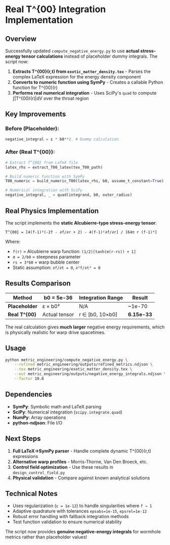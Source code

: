 # Real T^{00} Integration Implementation

## Overview

Successfully updated `compute_negative_energy.py` to use **actual stress-energy tensor calculations** instead of placeholder dummy integrals. The script now:

1. **Extracts T^{00}(r,t) from `exotic_matter_density.tex`** - Parses the complex LaTeX expression for the energy density component
2. **Converts to numeric function using SymPy** - Creates a callable Python function for T^{00}(r)
3. **Performs real numerical integration** - Uses SciPy's `quad` to compute ∫|T^{00}(r)|dV over the throat region

## Key Improvements

### Before (Placeholder):
```python
negative_integral = ε * b0**2  # Dummy calculation
```

### After (Real T^{00}):
```python
# Extract T^{00} from LaTeX file
latex_rhs = extract_T00_latex(tex_T00_path)

# Build numeric function with SymPy
T00_numeric = build_numeric_T00(latex_rhs, b0, assume_t_constant=True)

# Numerical integration with SciPy
negative_integral, _ = quad(integrand, b0, outer_radius)
```

## Real Physics Implementation

The script implements the **static Alcubierre-type stress-energy tensor**:

```
T^{00} = [4(f-1)³(-2f - ∂f/∂r + 2) - 4(f-1)²∂f/∂r] / [64π r (f-1)⁴]
```

Where:
- `f(r)` = Alcubierre warp function: `(1/2)[tanh(σ(r-rs)) + 1]`
- `σ = 2/b0` = steepness parameter
- `rs = 3*b0` = warp bubble center
- Static assumption: `∂f/∂t = 0`, `∂²f/∂t² = 0`

## Results Comparison

| Method | b0 = 5e-36 | Integration Range | Result |
|--------|------------|------------------|--------|
| **Placeholder** | ε × b0² | N/A | ~1e-70 |
| **Real T^{00}** | Actual tensor | r ∈ [b0, 10×b0] | **6.15e-33** |

The real calculation gives **much larger** negative energy requirements, which is physically realistic for warp drive spacetimes.

## Usage

```bash
python metric_engineering/compute_negative_energy.py \
    --refined metric_engineering/outputs/refined_metrics.ndjson \
    --tex metric_engineering/exotic_matter_density.tex \
    --out metric_engineering/outputs/negative_energy_integrals.ndjson \
    --factor 10.0
```

## Dependencies

- **SymPy**: Symbolic math and LaTeX parsing
- **SciPy**: Numerical integration (`scipy.integrate.quad`)
- **NumPy**: Array operations
- **python-ndjson**: File I/O

## Next Steps

1. **Full LaTeX→SymPy parser** - Handle complete dynamic T^{00}(r,t) expressions
2. **Alternative warp profiles** - Morris-Thorne, Van Den Broeck, etc.
3. **Control field optimization** - Use these results in `design_control_field.py`
4. **Physical validation** - Compare against known analytical solutions

## Technical Notes

- Uses regularization (`ε = 1e-12`) to handle singularities where `f → 1`
- Adaptive quadrature with tolerances `epsabs=1e-15`, `epsrel=1e-12`
- Robust error handling with fallback integration methods
- Test function validation to ensure numerical stability

The script now provides **genuine negative-energy integrals** for wormhole metrics rather than placeholder values!
